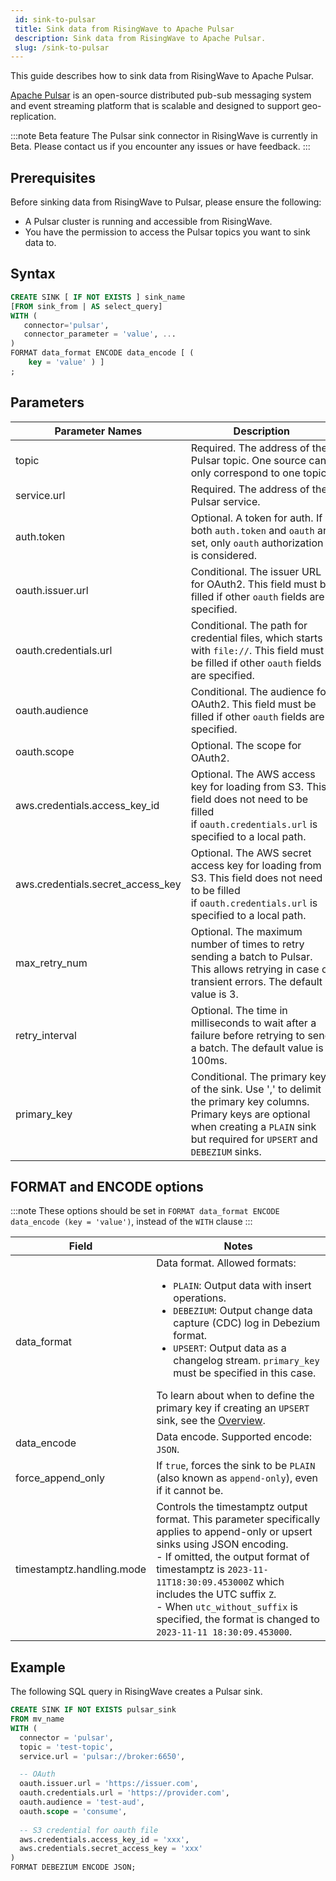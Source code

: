 ```yaml
---
 id: sink-to-pulsar
 title: Sink data from RisingWave to Apache Pulsar
 description: Sink data from RisingWave to Apache Pulsar.
 slug: /sink-to-pulsar
---
```


This guide describes how to sink data from RisingWave to Apache Pulsar.

[Apache Pulsar](https://pulsar.apache.org) is an open-source distributed pub-sub messaging system and event streaming platform that is scalable and designed to support geo-replication.

:::note Beta feature
The Pulsar sink connector in RisingWave is currently in Beta. Please contact us if you encounter any issues or have feedback.
:::

## Prerequisites

Before sinking data from RisingWave to Pulsar, please ensure the following:

- A Pulsar cluster is running and accessible from RisingWave.
- You have the permission to access the Pulsar topics you want to sink data to.

## Syntax

```sql
CREATE SINK [ IF NOT EXISTS ] sink_name
[FROM sink_from | AS select_query]
WITH (
   connector='pulsar',
   connector_parameter = 'value', ...
)
FORMAT data_format ENCODE data_encode [ (
    key = 'value' ) ]
;
```

## Parameters

| Parameter Names | Description |
| --------------- | ---------------------------------------------------------------------- |
|topic |Required. The address of the Pulsar topic. One source can only correspond to one topic.|
|service.url |Required. The address of the Pulsar service.|
|auth.token |Optional. A token for auth. If both `auth.token` and `oauth` are set, only `oauth` authorization is considered.|
|oauth.issuer.url |Conditional. The issuer URL for OAuth2. This field must be filled if other `oauth` fields are specified.|
|oauth.credentials.url |Conditional. The path for credential files, which starts with `file://`. This field must be filled if other `oauth` fields are specified.|
|oauth.audience |Conditional. The audience for OAuth2. This field must be filled if other `oauth` fields are specified.|
|oauth.scope |Optional. The scope for OAuth2.|
|aws.credentials.access_key_id |Optional. The AWS access key for loading from S3. This field does not need to be filled if `oauth.credentials.url` is specified to a local path.|
|aws.credentials.secret_access_key |Optional. The AWS secret access key for loading from S3. This field does not need to be filled if `oauth.credentials.url` is specified to a local path.|
|max_retry_num |Optional. The maximum number of times to retry sending a batch to Pulsar. This allows retrying in case of transient errors. The default value is 3. |
|retry_interval |Optional. The time in milliseconds to wait after a failure before retrying to send a batch. The default value is 100ms.|
|primary_key| Conditional. The primary keys of the sink. Use ',' to delimit the primary key columns. Primary keys are optional when creating a `PLAIN` sink but required for `UPSERT` and `DEBEZIUM` sinks.|

## FORMAT and ENCODE options

:::note
These options should be set in `FORMAT data_format ENCODE data_encode (key = 'value')`, instead of the `WITH` clause
:::

| Field | Notes |
| --------------- | ---------------------------------------------------------------------- |
|data_format| Data format. Allowed formats:<ul><li> `PLAIN`: Output data with insert operations.</li><li> `DEBEZIUM`: Output change data capture (CDC) log in Debezium format.</li><li> `UPSERT`: Output data as a changelog stream. `primary_key` must be specified in this case. </li></ul> To learn about when to define the primary key if creating an `UPSERT` sink, see the [Overview](/data-delivery.md).|
|data_encode| Data encode. Supported encode: `JSON`. |
|force_append_only| If `true`, forces the sink to be `PLAIN` (also known as `append-only`), even if it cannot be.|
|timestamptz.handling.mode|Controls the timestamptz output format. This parameter specifically applies to append-only or upsert sinks using JSON encoding. <br/> - If omitted, the output format of timestamptz is `2023-11-11T18:30:09.453000Z` which includes the UTC suffix `Z`. <br/> - When `utc_without_suffix` is specified, the format is changed to `2023-11-11 18:30:09.453000`.|

## Example

The following SQL query in RisingWave creates a Pulsar sink.

```sql
CREATE SINK IF NOT EXISTS pulsar_sink
FROM mv_name
WITH (
  connector = 'pulsar',
  topic = 'test-topic',
  service.url = 'pulsar://broker:6650',

  -- OAuth 
  oauth.issuer.url = 'https://issuer.com',
  oauth.credentials.url = 'https://provider.com',
  oauth.audience = 'test-aud',
  oauth.scope = 'consume',
  
  -- S3 credential for oauth file 
  aws.credentials.access_key_id = 'xxx',
  aws.credentials.secret_access_key = 'xxx'
)
FORMAT DEBEZIUM ENCODE JSON;
```
